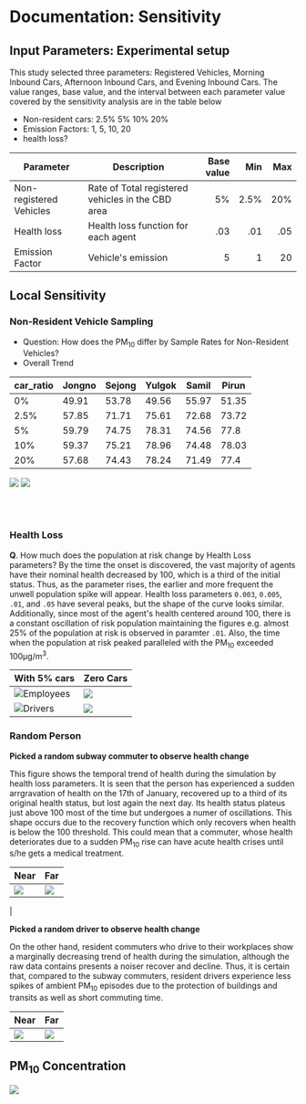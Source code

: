 # Documentation: Sensitivity
## Input Parameters: Experimental setup

This study selected three parameters: Registered Vehicles, Morning Inbound Cars, Afternoon Inbound Cars, and Evening Inbound Cars. The value ranges, base value, and the interval between each parameter value covered by the sensitivity analysis are in the table below

* Non-resident cars: 2.5% 5% 10% 20%
* Emission Factors: 1, 5, 10, 20
* health loss?


| Parameter           | Description                                       | Base value | Min    | Max   |
|---------------------|---------------------------------------------------|-----------:|-------:|------:|
| Non-registered Vehicles | Rate of Total registered vehicles in the CBD area | 5%        | 2.5%    | 20%   |
| Health loss         | Health loss function for each agent               | .03        | .01    | .05   |
|Emission Factor         | Vehicle's emission     | 5        | 1    | 20   |

<!--
## Design: A two step process
This study considers two sensitivity tests, locally and globally. Local sensitivity, also known as one-factor-at-a-time method, adjusts one factor while holding the others. Global sensitivity looks at all the possible combinations.


![](https://i.imgur.com/3Ncy2dt.png)
-->

## Local Sensitivity
### Non-Resident Vehicle Sampling
* Question: How does the PM<sub>10</sub> differ by Sample Rates for Non-Resident Vehicles?
* Overall Trend


| car_ratio | Jongno | Sejong | Yulgok | Samil | Pirun |
|-----------|--------|--------|--------|-------|-------|
| 0%        | 49.91  | 53.78  | 49.56  | 55.97 | 51.35 |
| 2.5%      | 57.85  | 71.71  | 75.61  | 72.68 | 73.72 |
| 5%        | 59.79  | 74.75  | 78.31  | 74.56 | 77.8  |
| 10%       | 59.37  | 75.21  | 78.96  | 74.48 | 78.03 |
| 20%       | 57.68  | 74.43  | 78.24  | 71.49 | 77.4  |

![](https://i.imgur.com/35I7i0V.png)
![](https://i.imgur.com/ALBBXuj.png)



<br><br>


### Health Loss
**Q**. How much does the population at risk change by Health Loss parameters?
By the time the onset is discovered, the vast majority of agents have their nominal health decreased by 100, which is a third of the initial status. Thus, as the parameter rises, the earlier and more frequent the unwell population spike will appear. Health loss parameters `0.003`, `0.005`, `.01`, and `.05` have several peaks, but the shape of the curve looks similar. Additionally, since most of the agent's health centered around 100, there is a constant oscillation of risk population maintaining the figures e.g. almost 25% of the population at risk is observed in paramter `.01`. Also, the time when the population at risk peaked paralleled with the PM<sub>10</sub> exceeded 100µg/m<sup>3</sup>.

| With 5% cars | Zero Cars |
|-----------|--------|
|![Employees](https://i.imgur.com/TMBBHhP.png) |![](https://i.imgur.com/iCRSfir.png)  |
|![Drivers](https://i.imgur.com/H4cBFay.png) |![](https://i.imgur.com/jJJSSNv.png) |




### Random Person
**Picked a random subway commuter to observe health change**

This figure shows the temporal trend of health during the simulation by health loss parameters. It is seen that the person has experienced a sudden arrgravation of health on the 17th of January, recovered up to a third of its original health status, but lost again the next day. Its health status plateus just above 100 most of the time but undergoes a numer of oscillations. This shape occurs due to the recovery function which only recovers when health is below the 100 threshold. This could mean that a commuter, whose health deteriorates due to a sudden PM<sub>10</sub> rise can have acute health crises until s/he gets a medical treatment. 

| Near | Far |
|-----------|--------|
|![](https://i.imgur.com/6XW0Yp6.png) | ![](https://i.imgur.com/nVBdprG.png)
|





**Picked a random driver to observe health change**

On the other hand, resident commuters who drive to their workplaces show a marginally decreasing trend of health during the simulation, although the raw data contains presents a noiser recover and decline. Thus, it is certain that, compared to the subway commuters, resident drivers experience less spikes of ambient PM<sub>10</sub> episodes due to the protection of buildings and transits as well as short commuting time.


| Near | Far |
|-----------|--------|
|![](https://i.imgur.com/EewT5u2.png)|![](https://i.imgur.com/PsAirV0.png) |



## PM<sub>10</sub> Concentration

![](https://i.imgur.com/1W69mxl.png)

